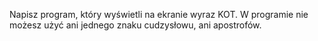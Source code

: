 Napisz program, który wyświetli na ekranie wyraz KOT. W programie nie możesz użyć ani jednego znaku cudzysłowu, ani apostrofów.
